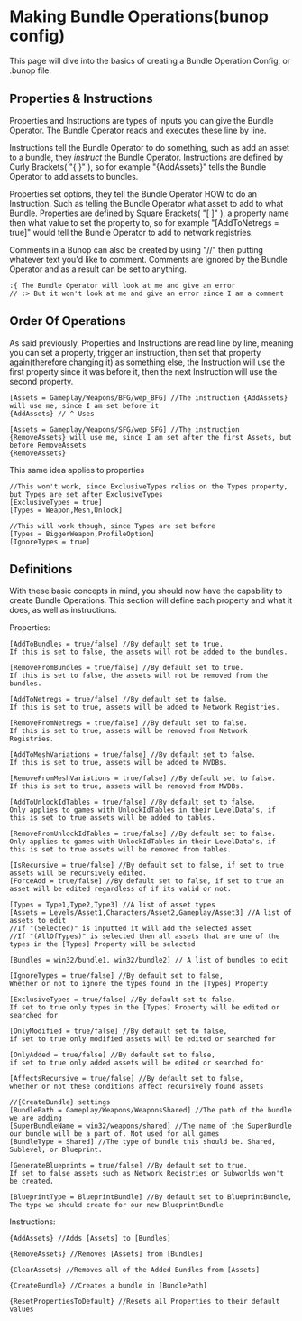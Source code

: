 # Making Bundle Operations(bunop config)
This page will dive into the basics of creating a Bundle Operation Config, or .bunop file.

## Properties & Instructions
Properties and Instructions are types of inputs you can give the Bundle Operator. The Bundle Operator reads and executes these line by line.

Instructions tell the Bundle Operator to do something, such as add an asset to a bundle, they *instruct* the Bundle Operator.
Instructions are defined by Curly Brackets( "{ }" ), so for example "{AddAssets}" tells the Bundle Operator to add assets to bundles.

Properties set options, they tell the Bundle Operator HOW to do an Instruction. Such as telling the Bundle Operator what asset to add to what Bundle.
Properties are defined by Square Brackets( "[ ]" ), a property name then what value to set the property to, so for example "[AddToNetregs = true]" would tell the Bundle Operator to add to network registries.

Comments in a Bunop can also be created by using "//" then putting whatever text you'd like to comment. Comments are ignored by the Bundle Operator and as a result can be set to anything.
```
:{ The Bundle Operator will look at me and give an error
// :> But it won't look at me and give an error since I am a comment
```

## Order Of Operations
As said previously, Properties and Instructions are read line by line, meaning you can set a property, trigger an instruction, then set that property again(therefore changing it) as something else, the Instruction will use the first property since it was before it, then the next Instruction will use the second property.
```
[Assets = Gameplay/Weapons/BFG/wep_BFG] //The instruction {AddAssets} will use me, since I am set before it
{AddAssets} // ^ Uses

[Assets = Gameplay/Weapons/SFG/wep_SFG] //The instruction {RemoveAssets} will use me, since I am set after the first Assets, but before RemoveAssets
{RemoveAssets}
```

This same idea applies to properties
```
//This won't work, since ExclusiveTypes relies on the Types property, but Types are set after ExclusiveTypes
[ExclusiveTypes = true]
[Types = Weapon,Mesh,Unlock]

//This will work though, since Types are set before
[Types = BiggerWeapon,ProfileOption]
[IgnoreTypes = true]
```

## Definitions
With these basic concepts in mind, you should now have the capability to create Bundle Operations. This section will define each property and what it does, as well as instructions.

Properties:
```
[AddToBundles = true/false] //By default set to true.
If this is set to false, the assets will not be added to the bundles.

[RemoveFromBundles = true/false] //By default set to true.
If this is set to false, the assets will not be removed from the bundles.

[AddToNetregs = true/false] //By default set to false.
If this is set to true, assets will be added to Network Registries.

[RemoveFromNetregs = true/false] //By default set to false.
If this is set to true, assets will be removed from Network Registries.

[AddToMeshVariations = true/false] //By default set to false.
If this is set to true, assets will be added to MVDBs.

[RemoveFromMeshVariations = true/false] //By default set to false.
If this is set to true, assets will be removed from MVDBs.

[AddToUnlockIdTables = true/false] //By default set to false.
Only applies to games with UnlockIdTables in their LevelData's, if this is set to true assets will be added to tables.

[RemoveFromUnlockIdTables = true/false] //By default set to false.
Only applies to games with UnlockIdTables in their LevelData's, if this is set to true assets will be removed from tables.

[IsRecursive = true/false] //By default set to false, if set to true assets will be recursively edited.
[ForceAdd = true/false] //By default set to false, if set to true an asset will be edited regardless of if its valid or not.

[Types = Type1,Type2,Type3] //A list of asset types
[Assets = Levels/Asset1,Characters/Asset2,Gameplay/Asset3] //A list of assets to edit
//If "(Selected)" is inputted it will add the selected asset
//If "(AllOfTypes)" is selected then all assets that are one of the types in the [Types] Property will be selected

[Bundles = win32/bundle1, win32/bundle2] // A list of bundles to edit

[IgnoreTypes = true/false] //By default set to false,
Whether or not to ignore the types found in the [Types] Property

[ExclusiveTypes = true/false] //By default set to false,
If set to true only types in the [Types] Property will be edited or searched for

[OnlyModified = true/false] //By default set to false,
if set to true only modified assets will be edited or searched for

[OnlyAdded = true/false] //By default set to false,
if set to true only added assets will be edited or searched for

[AffectsRecursive = true/false] //By default set to false,
whether or not these conditions affect recursively found assets

//{CreateBundle} settings
[BundlePath = Gameplay/Weapons/WeaponsShared] //The path of the bundle we are adding
[SuperBundleName = win32/weapons/shared] //The name of the SuperBundle our bundle will be a part of. Not used for all games
[BundleType = Shared] //The type of bundle this should be. Shared, Sublevel, or Blueprint.

[GenerateBlueprints = true/false] //By default set to true.
If set to false assets such as Network Registries or Subworlds won't be created.

[BlueprintType = BlueprintBundle] //By default set to BlueprintBundle, The type we should create for our new BlueprintBundle
```

Instructions:
```
{AddAssets} //Adds [Assets] to [Bundles]

{RemoveAssets} //Removes [Assets] from [Bundles]

{ClearAssets} //Removes all of the Added Bundles from [Assets]

{CreateBundle} //Creates a bundle in [BundlePath]

{ResetPropertiesToDefault} //Resets all Properties to their default values
```
